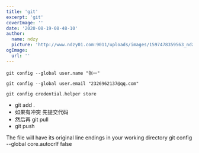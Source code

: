 ```yaml
---
title: 'git'
excerpt: 'git'
coverImage: ''
date: '2020-08-19-08-48-10'
author:
  name: ndzy
  picture: 'http://www.ndzy01.com:9011/uploads/images/1597478359563_ndzy.png'
ogImage:
  url: ''
---
```


```
git config --global user.name "张一"

git config --global user.email "2326962137@qq.com"

git config credential.helper store
```

- git add .
- 如果有冲突  先提交代码
- 然后再 git pull
- git push


The file will have its original line endings in your working directory
git config --global core.autocrlf false
